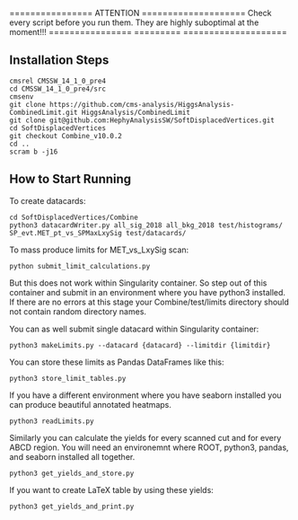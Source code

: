 ================ ATTENTION ====================
Check every script before you run them.
They are highly suboptimal at the moment!!!
================ ========= ====================


Installation Steps
------------------
```
cmsrel CMSSW_14_1_0_pre4
cd CMSSW_14_1_0_pre4/src
cmsenv
git clone https://github.com/cms-analysis/HiggsAnalysis-CombinedLimit.git HiggsAnalysis/CombinedLimit
git clone git@github.com:HephyAnalysisSW/SoftDisplacedVertices.git
cd SoftDisplacedVertices
git checkout Combine_v10.0.2
cd ..
scram b -j16
```


How to Start Running
--------------------

To create datacards:
```
cd SoftDisplacedVertices/Combine
python3 datacardWriter.py all_sig_2018 all_bkg_2018 test/histograms/ SP_evt.MET_pt_vs_SPMaxLxySig test/datacards/
```

To mass produce limits for MET_vs_LxySig scan:
```
python submit_limit_calculations.py
```
But this does not work within Singularity container.
So step out of this container and submit in an environment where you have python3 installed.
If there are no errors at this stage your Combine/test/limits directory should not contain random directory names.

You can as well submit single datacard within Singularity container:
```
python3 makeLimits.py --datacard {datacard} --limitdir {limitdir}
```

You can store these limits as Pandas DataFrames like this:
```
python3 store_limit_tables.py
```

If you have a different environment where you have seaborn installed you can produce beautiful annotated heatmaps.
```
python3 readLimits.py
```

Similarly you can calculate the yields for every scanned cut and for every ABCD region.
You will need an environemnt where ROOT, python3, pandas, and seaborn installed all together.
```
python3 get_yields_and_store.py
```

If you want to create LaTeX table by using these yields:
```
python3 get_yields_and_print.py
```